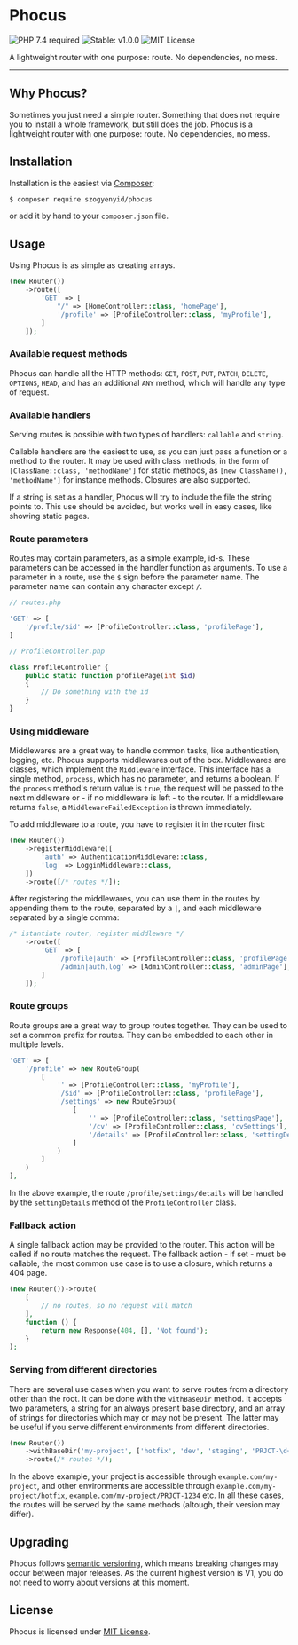 # Phocus

![PHP 7.4 required](https://img.shields.io/packagist/dependency-v/szogyenyid/phocus/php) ![Stable: v1.0.0](https://img.shields.io/packagist/v/szogyenyid/phocus?color=%233586c8&label=stable) ![MIT License](https://img.shields.io/packagist/l/szogyenyid/phocus)

A lightweight router with one purpose: route. No dependencies, no mess.

------

## Why Phocus?

Sometimes you just need a simple router. Something that does not require you to install a whole framework, but still does the job. Phocus is a lightweight router with one purpose: route. No dependencies, no mess.

## Installation

Installation is the easiest via [Composer](https://getcomposer.org/):

```bash
$ composer require szogyenyid/phocus
```

or add it by hand to your `composer.json` file.

## Usage

Using Phocus is as simple as creating arrays.

```php
(new Router())
    ->route([
        'GET' => [
            "/" => [HomeController::class, 'homePage'],
            '/profile' => [ProfileController::class, 'myProfile'],
        ]
    ]);
```

### Available request methods

Phocus can handle all the HTTP methods: `GET`, `POST`, `PUT`, `PATCH`, `DELETE`, `OPTIONS`, `HEAD`, and has an additional `ANY` method, which will handle any type of request.

### Available handlers

Serving routes is possible with two types of handlers: `callable` and `string`.

Callable handlers are the easiest to use, as you can just pass a function or a method to the router. It may be used with class methods, in the form of `[ClassName::class, 'methodName']` for static methods, as `[new ClassName(), 'methodName']` for instance methods. Closures are also supported.

If a string is set as a handler, Phocus will try to include the file the string points to. This use should be avoided, but works well in easy cases, like showing static pages.

### Route parameters

Routes may contain parameters, as a simple example, id-s. These parameters can be accessed in the handler function as arguments.
To use a parameter in a route, use the `$` sign before the parameter name. The parameter name can contain any character except `/`.
    
```php
// routes.php

'GET' => [
    '/profile/$id' => [ProfileController::class, 'profilePage'],
]

// ProfileController.php

class ProfileController {
    public static function profilePage(int $id)
    {
        // Do something with the id
    }
}
```

### Using middleware

Middlewares are a great way to handle common tasks, like authentication, logging, etc. Phocus supports middlewares out of the box. Middlewares are classes, which implement the `Middleware` interface. This interface has a single method, `process`, which has no parameter, and returns a boolean. If the `process` method's return value is `true`, the request will be passed to the next middleware or - if no middleware is left - to the router. If a middleware returns `false`, a `MiddlewareFailedException` is thrown immediately.

To add middleware to a route, you have to register it in the router first:

```php
(new Router())
    ->registerMiddleware([
        'auth' => AuthenticationMiddleware::class,
        'log' => LogginMiddleware::class,
    ])
    ->route([/* routes */]);
```

After registering the middlewares, you can use them in the routes by appending them to the route, separated by a `|`, and each middleware separated by a single comma:

```php
/* istantiate router, register middleware */
    ->route([
        'GET' => [
            '/profile|auth' => [ProfileController::class, 'profilePage'],
            '/admin|auth,log' => [AdminController::class, 'adminPage'],
        ]
    ]);
```

### Route groups

Route groups are a great way to group routes together. They can be used to set a common prefix for routes. They can be embedded to each other in multiple levels.

```php
'GET' => [
    '/profile' => new RouteGroup(
        [
            '' => [ProfileController::class, 'myProfile'],
            '/$id' => [ProfileController::class, 'profilePage'],
            '/settings' => new RouteGroup(
                [
                    '' => [ProfileController::class, 'settingsPage'],
                    '/cv' => [ProfileController::class, 'cvSettings'],
                    '/details' => [ProfileController::class, 'settingDetails'],
                ]
            )
        ]
    )
],
```

In the above example, the route `/profile/settings/details` will be handled by the `settingDetails` method of the `ProfileController` class.

### Fallback action

A single fallback action may be provided to the router. This action will be called if no route matches the request. The fallback action - if set - must be callable, the most common use case is to use a closure, which returns a 404 page.

```php
(new Router())->route(
    [
        // no routes, so no request will match
    ],
    function () {
        return new Response(404, [], 'Not found');
    }
);
```

### Serving from different directories

There are several use cases when you want to serve routes from a directory other than the root. It can be done with the `withBaseDir` method. It accepts two parameters, a string for an always present base directory, and an array of strings for directories which may or may not be present. The latter may be useful if you serve different environments from different directories.

```php
(new Router())
    ->withBaseDir('my-project', ['hotfix', 'dev', 'staging', 'PRJCT-\d+'])
    ->route(/* routes */);
```

In the above example, your project is accessible through `example.com/my-project`, and other environments are accessible through `example.com/my-project/hotfix`, `example.com/my-project/PRJCT-1234` etc. In all these cases, the routes will be served by the same methods (altough, their version may differ). 

## Upgrading

Phocus follows [semantic versioning](https://semver.org/), which means breaking changes may occur between major releases. As the current highest version is V1, you do not need to worry about versions at this moment.

## License

Phocus is licensed under [MIT License](LICENSE).